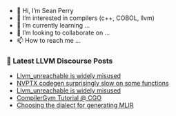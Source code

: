 - 👋 Hi, I’m Sean Perry
- 👀 I’m interested in compilers (c++, COBOL, llvm)
- 🌱 I’m currently learning ...
- 💞️ I’m looking to collaborate on ...
- 📫 How to reach me ...

<!---
s66perry/s66perry is a ✨ special ✨ repository because its `README.md` (this file) appears on your GitHub profile.
You can click the Preview link to take a look at your changes.
--->
### 📕 Latest LLVM Discourse Posts

<!-- DISCOURSE-LLVM:START -->
- [Llvm_unreachable is widely misused](https://discourse.llvm.org/t/llvm-unreachable-is-widely-misused/60587?page=2#post_26)
- [NVPTX codegen surprisingly slow on some functions](https://discourse.llvm.org/t/nvptx-codegen-surprisingly-slow-on-some-functions/61307#post_2)
- [Llvm_unreachable is widely misused](https://discourse.llvm.org/t/llvm-unreachable-is-widely-misused/60587?page=2#post_25)
- [CompilerGym Tutorial @ CGO](https://discourse.llvm.org/t/compilergym-tutorial-cgo/61310#post_1)
- [Choosing the dialect for generating MLIR](https://discourse.llvm.org/t/choosing-the-dialect-for-generating-mlir/61262#post_4)
<!-- DISCOURSE-LLVM:END -->
